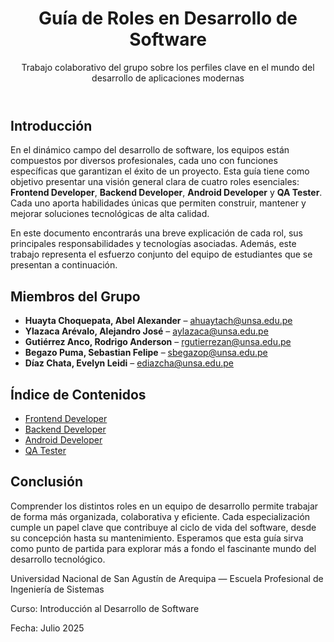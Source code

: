 <!DOCTYPE html>
<html lang="es">
<head>
  <meta charset="UTF-8">
  <title>Guía de Roles en Desarrollo de Software</title>
  <script src="https://cdn.tailwindcss.com"></script>
</head>
<body class="bg-gray-50 text-gray-800 font-sans p-8">

  <!-- Encabezado principal -->
  <header class="mb-12 text-center">
    <h1 class="text-4xl font-bold mb-2 text-blue-700">Guía de Roles en Desarrollo de Software</h1>
    <p class="text-lg text-gray-600">Trabajo colaborativo del grupo sobre los perfiles clave en el mundo del desarrollo de aplicaciones modernas</p>
  </header>

  <!-- Introducción -->
  <section class="mb-12 max-w-3xl mx-auto">
    <h2 class="text-2xl font-semibold mb-4">Introducción</h2>
    <p class="mb-4 text-justify">
      En el dinámico campo del desarrollo de software, los equipos están compuestos por diversos profesionales, cada uno con funciones específicas que garantizan el éxito de un proyecto.
      Esta guía tiene como objetivo presentar una visión general clara de cuatro roles esenciales: <strong>Frontend Developer</strong>, <strong>Backend Developer</strong>,
      <strong>Android Developer</strong> y <strong>QA Tester</strong>. Cada uno aporta habilidades únicas que permiten construir, mantener y mejorar soluciones tecnológicas de alta calidad.
    </p>
    <p class="text-justify">
      En este documento encontrarás una breve explicación de cada rol, sus principales responsabilidades y tecnologías asociadas.
      Además, este trabajo representa el esfuerzo conjunto del equipo de estudiantes que se presentan a continuación.
    </p>
  </section>

  <!-- Miembros del grupo -->
  <section class="mb-12 max-w-3xl mx-auto">
    <h2 class="text-2xl font-semibold mb-4">Miembros del Grupo</h2>
    <ul class="list-disc pl-6 space-y-2">
      <li><strong>Huayta Choquepata, Abel Alexander</strong> – <a href="mailto:ahuaytach@unsa.edu.pe" class="text-blue-600 hover:underline">ahuaytach@unsa.edu.pe</a></li>
      <li><strong>Ylazaca Arévalo, Alejandro José</strong> – <a href="mailto:aylazaca@unsa.edu.pe" class="text-blue-600 hover:underline">aylazaca@unsa.edu.pe</a></li>
      <li><strong>Gutiérrez Anco, Rodrigo Anderson</strong> – <a href="mailto:rgutierrezan@unsa.edu.pe" class="text-blue-600 hover:underline">rgutierrezan@unsa.edu.pe</a></li>
      <li><strong>Begazo Puma, Sebastian Felipe</strong> – <a href="mailto:sbegazop@unsa.edu.pe" class="text-blue-600 hover:underline">sbegazop@unsa.edu.pe</a></li>
      <li><strong>Díaz Chata, Evelyn Leidi</strong> – <a href="mailto:ediazcha@unsa.edu.pe" class="text-blue-600 hover:underline">ediazcha@unsa.edu.pe</a></li>
    </ul>
  </section>

  <!-- Índice de contenidos -->
  <section class="mb-12 max-w-3xl mx-auto">
    <h2 class="text-2xl font-semibold mb-4">Índice de Contenidos</h2>
    <ul class="list-decimal pl-6 space-y-2 text-lg">
      <li><a href="frontend.html" class="text-blue-700 hover:underline">Frontend Developer</a></li>
      <li><a href="backend.html" class="text-green-700 hover:underline">Backend Developer</a></li>
      <li><a href="android.html" class="text-purple-700 hover:underline">Android Developer</a></li>
      <li><a href="qa.html" class="text-red-700 hover:underline">QA Tester</a></li>
    </ul>
  </section>

  <!-- Conclusión -->
  <section class="mb-16 max-w-3xl mx-auto">
    <h2 class="text-2xl font-semibold mb-4">Conclusión</h2>
    <p class="text-justify">
      Comprender los distintos roles en un equipo de desarrollo permite trabajar de forma más organizada, colaborativa y eficiente. 
      Cada especialización cumple un papel clave que contribuye al ciclo de vida del software, desde su concepción hasta su mantenimiento.
      Esperamos que esta guía sirva como punto de partida para explorar más a fondo el fascinante mundo del desarrollo tecnológico.
    </p>
  </section>

  <!-- Pie de página -->
  <footer class="text-center text-sm text-gray-500">
    <p>Universidad Nacional de San Agustín de Arequipa — Escuela Profesional de Ingeniería de Sistemas</p>
    <p>Curso: Introducción al Desarrollo de Software</p>
    <p>Fecha: Julio 2025</p>
  </footer>

</body>
</html>



